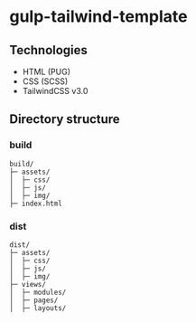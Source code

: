# gulp-tailwind-template
## Technologies
- HTML (PUG)
- CSS (SCSS)
- TailwindCSS v3.0

## Directory structure
### build
```
build/
├─ assets/
│  ├─ css/
│  ├─ js/
│  ├─ img/
├─ index.html

```
### dist
```
dist/
├─ assets/
│  ├─ css/
│  ├─ js/
│  ├─ img/
├─ views/
│  ├─ modules/
│  ├─ pages/
│  ├─ layouts/

```